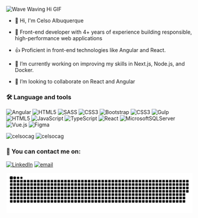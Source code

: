 
![Wave Waving Hi GIF](https://github.com/user-attachments/assets/0cacd038-aa52-46ba-a5b1-f840ad582ad6)

- 👋 Hi, I'm Celso Albuquerque

- 🔭 Front-end developer with 4+ years of experience building responsible, high-performance web applications

- 👍 Proficient in front-end technologies like Angular and React.

- 🌱 I’m currently working on improving my skills in Next.js, Node.js, and Docker.

- 👯 I’m looking to collaborate on React and Angular


<h3> 🛠 Language and tools</h3>

![Angular](https://img.shields.io/badge/angular-%23DD0031.svg?style=for-the-badge&logo=angular&logoColor=white) ![HTML5](https://img.shields.io/badge/html5-%23E34F26.svg?style=for-the-badge&logo=html5&logoColor=white) ![SASS](https://img.shields.io/badge/SASS-hotpink.svg?style=for-the-badge&logo=SASS&logoColor=white) ![CSS3](https://img.shields.io/badge/css3-%231572B6.svg?style=for-the-badge&logo=css3&logoColor=white) ![Bootstrap](https://img.shields.io/badge/bootstrap-%238511FA.svg?style=for-the-badge&logo=bootstrap&logoColor=white) ![CSS3](https://img.shields.io/badge/css3-%231572B6.svg?style=for-the-badge&logo=css3&logoColor=white) ![Gulp](https://img.shields.io/badge/GULP-%23CF4647.svg?style=for-the-badge&logo=gulp&logoColor=white) ![HTML5](https://img.shields.io/badge/html5-%23E34F26.svg?style=for-the-badge&logo=html5&logoColor=white) ![JavaScript](https://img.shields.io/badge/javascript-%23323330.svg?style=for-the-badge&logo=javascript&logoColor=%23F7DF1E) ![TypeScript](https://img.shields.io/badge/typescript-%23007ACC.svg?style=for-the-badge&logo=typescript&logoColor=white) ![React](https://img.shields.io/badge/react-%2320232a.svg?style=for-the-badge&logo=react&logoColor=%2361DAFB) ![MicrosoftSQLServer](https://img.shields.io/badge/Microsoft%20SQL%20Server-CC2927?style=for-the-badge&logo=microsoft%20sql%20server&logoColor=white) ![Vue.js](https://img.shields.io/badge/vue.js-%2335495e.svg?style=for-the-badge&logo=vuedotjs&logoColor=%234FC08D) ![Figma](https://img.shields.io/badge/figma-%23F24E1E.svg?style=for-the-badge&logo=figma&logoColor=white)

<div>
<img height="180em" src="https://github-readme-stats.vercel.app/api?username=celsocag&show_icons=false&theme=dark&locale=en" alt="celsocag" />
<img height="180em" src="https://github-readme-stats.vercel.app/api/top-langs?username=celsocag&show_icons=true&theme=dark&locale=en&layout=compact" alt="celsocag" />
</div>

<h3>📧 You can contact me on: </h3>

[![LinkedIn](https://img.shields.io/badge/LinkedIn-%230077B5.svg?logo=linkedin&logoColor=white)](https://linkedin.com/in/celso-gon%C3%A7alves) [![email](https://img.shields.io/badge/Email-D14836?logo=gmail&logoColor=white)](mailto:celsoalbugo@gmail.com) 

<picture>
  <source media="(prefers-color-scheme: dark)" srcset="https://raw.githubusercontent.com/celsocag/celsocag/output/github-snake-dark.svg" />
  <source media="(prefers-color-scheme: light)" srcset="https://raw.githubusercontent.com/celsocag/celsocag/output/github-snake.svg" />
  <img alt="github-snake" src="https://raw.githubusercontent.com/celsocag/celsocag/output/github-snake.svg" />
</picture>
